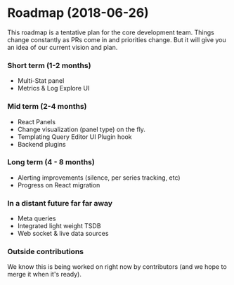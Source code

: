 # Roadmap (2018-06-26)

This roadmap is a tentative plan for the core development team. Things change constantly as PRs come in and priorities change. 
But it will give you an idea of our current vision and plan. 
  
### Short term (1-2 months)
  - Multi-Stat panel
  - Metrics & Log Explore UI 
 
### Mid term (2-4 months)  
  - React Panels 
  - Change visualization (panel type) on the fly. 
  - Templating Query Editor UI Plugin hook
  - Backend plugins
  
### Long term (4 - 8 months)

- Alerting improvements (silence, per series tracking, etc)
- Progress on React migration

### In a distant future far far away

- Meta queries 
- Integrated light weight TSDB
- Web socket & live data sources

### Outside contributions
We know this is being worked on right now by contributors (and we hope to merge it when it's ready). 

